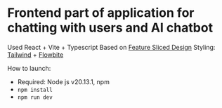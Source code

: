 # Frontend part of application for chatting with users and AI chatbot

Used React + Vite + Typescript
Based on [Feature Sliced Design](https://feature-sliced.design/)
Styling: [Tailwind](https://tailwindcss.com/) + [Flowbite](https://flowbite-react.com/)

How to launch:

- Required: Node js v20.13.1, npm
- `npm install`
- `npm run dev`
